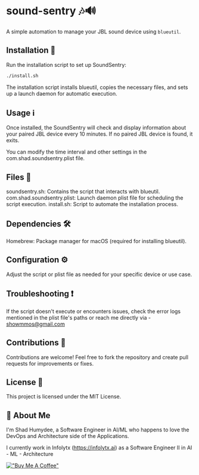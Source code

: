 # sound-sentry 🎶🔊

A simple automation to manage your JBL sound device using `blueutil`.

## Installation 🚀

Run the installation script to set up SoundSentry:

```bash
./install.sh
```

The installation script installs blueutil, copies the necessary files, and sets up a launch daemon for automatic execution.

## Usage ℹ️
Once installed, the SoundSentry will check and display information about your paired JBL device every 10 minutes. If no paired JBL device is found, it exits.

You can modify the time interval and other settings in the com.shad.soundsentry.plist file.

## Files 📁
soundsentry.sh: Contains the script that interacts with blueutil.
com.shad.soundsentry.plist: Launch daemon plist file for scheduling the script execution.
install.sh: Script to automate the installation process.

## Dependencies 🛠️
Homebrew: Package manager for macOS (required for installing blueutil).

## Configuration ⚙️
Adjust the script or plist file as needed for your specific device or use case.

## Troubleshooting ❗️
If the script doesn't execute or encounters issues, check the error logs mentioned in the plist file's paths or reach me directly via - showmmos@gmail.com

## Contributions 🤝
Contributions are welcome! Feel free to fork the repository and create pull requests for improvements or fixes.

## License 📝
This project is licensed under the MIT License.

## 🚀 About Me
I'm Shad Humydee, a Software Engineer in AI/ML who happens to love the DevOps and Architecture side of the Applications.

I currently work in Infolytx (https://infolytx.ai) as a Software Engineer II in AI - ML - Architecture

[!["Buy Me A Coffee"](https://www.buymeacoffee.com/assets/img/custom_images/orange_img.png)](https://www.buymeacoffee.com/shad.humydee)
